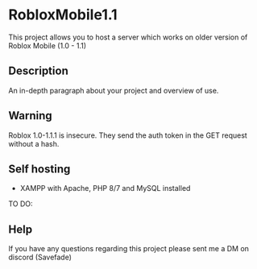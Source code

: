 # RobloxMobile1.1

This project allows you to host a server which works on older version of Roblox Mobile (1.0 - 1.1)

## Description

An in-depth paragraph about your project and overview of use.

## Warning
Roblox 1.0-1.1.1 is insecure. They send the auth token in the GET request without a hash.

## Self hosting

* XAMPP with Apache, PHP 8/7 and MySQL installed

TO DO:

## Help

If you have any questions regarding this project please sent me a DM on discord (Savefade)
